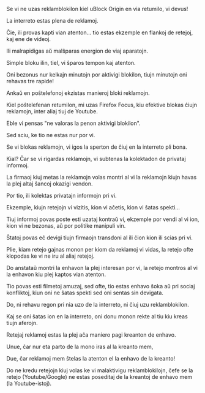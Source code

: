Se vi ne uzas reklamblokilon kiel uBlock Origin en via retumilo, vi devus!

La interreto estas plena de reklamoj.

Ĉie, ili provas kapti vian atenton... tio estas ekzemple en flankoj de retejoj, kaj ene de videoj.

Ili malrapidigas aŭ malŝparas energion de viaj aparatojn.

Simple bloku ilin, tiel, vi ŝparos tempon kaj atenton.

Oni bezonus nur kelkajn minutojn por aktivigi blokilon, tiujn minutojn oni rehavas tre rapide!

Ankaŭ en poŝtelefonoj ekzistas manieroj bloki reklamojn.

Kiel poŝtelefenan retumilon, mi uzas Firefox Focus, kiu efektive blokas ĉiujn reklamojn, inter aliaj tiuj de Youtube.

Eble vi pensas "ne valoras la penon aktivigi blokilon".

Sed sciu, ke tio ne estas nur por vi.

Se vi blokas reklamojn, vi igos la sperton de ĉiuj en la interreto pli bona.

Kial? Ĉar se vi rigardas reklamojn, vi subtenas la kolektadon de privataj informoj.

La firmaoj kiuj metas la reklamojn volas montri al vi la reklamojn kiujn havas la plej altaj ŝancoj okazigi vendon.

Por tio, ili kolektas privatajn informojn pri vi.

Ekzemple, kiujn retejojn vi vizitis, kion vi aĉetis, kion vi ŝatas spekti...

Tiuj informoj povas poste esti uzataj kontraŭ vi, ekzemple por vendi al vi ion, kion vi ne bezonas, aŭ por politike manipuli vin.

Ŝtatoj povas eĉ devigi tiujn firmaojn transdoni al ili ĉion kion ili scias pri vi.

Plie, kiam retejo gajnas monon per kiom da reklamoj vi vidas, la retejo ofte klopodas ke vi ne iru al aliaj retejoj.

Do anstataŭ montri la enhavon la plej interesan por vi, la retejo montros al vi la enhavon kiu plej kaptos vian atenton.

Tio povas esti filmetoj amuzaj, sed ofte, tio estas enhavo ŝoka aŭ pri sociaj konfliktoj, kiun oni ne ŝatas spekti sed oni sentas sin devigata.

Do, ni rehavu regon pri nia uzo de la interreto, ni ĉiuj uzu reklamblokilon.

Kaj se oni ŝatas ion en la interreto, oni donu monon rekte al tiu kiu kreas tiujn aferojn.

Retejaj reklamoj estas la plej aĉa maniero pagi kreanton de enhavo.

Unue, ĉar nur eta parto de la mono iras al la kreanto mem,

Due, ĉar reklamoj mem ŝtelas la atenton el la enhavo de la kreanto!

Do ne kredu retejojn kiuj volas ke vi malaktivigu reklamblokilojn, ĉefe se la retejo (Youtube/Google) ne estas poseditaj de la kreantoj de enhavo mem (la Youtube-istoj).
